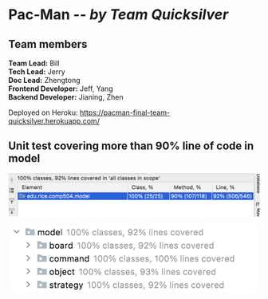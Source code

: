 # **Pac-Man *-- by Team Quicksilver***


## **Team members**
**Team Lead:**           Bill<br>
**Tech Lead:**           Jerry<br>
**Doc Lead:**            Zhengtong<br>
**Frontend Developer:**  Jeff, Yang<br>
**Backend Developer:**   Jianing, Zhen

Deployed on Heroku: https://pacman-final-team-quicksilver.herokuapp.com/


## Unit test covering more than 90% line of code in model
![](resources/unit_test1.png)

![](resources/unit_test2.png)
